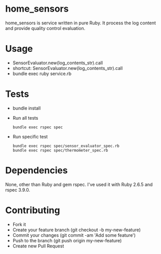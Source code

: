 # home_sensors

home_sensors is service written in pure Ruby. It process the log content and provide quality control evaluation.

# Usage
* SensorEvaluator.new(log_contents_str).call
* shortcut: SensorEvaluator.new(log_contents_str).call
* bundle exec ruby service.rb
    
# Tests
* bundle install
* Run all tests
    
      bundle exec rspec spec
    
* Run specific test

      bundle exec rspec spec/sensor_evaluator_spec.rb
      bundle exec rspec spec/thermometer_spec.rb
    
# Dependencies
None, other than Ruby and gem rspec. I've used it with Ruby 2.6.5 and rspec 3.9.0.

# Contributing
* Fork it
* Create your feature branch (git checkout -b my-new-feature)
* Commit your changes (git commit -am 'Add some feature')
* Push to the branch (git push origin my-new-feature)
* Create new Pull Request
